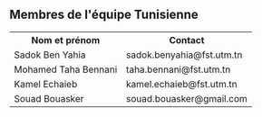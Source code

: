 <h2>Membres de l'équipe Tunisienne</h2>

<table>
  <tr>
    <th>Nom et prénom</th>
    <th>Contact</th>
  </tr>
  <tr>
    <td>Sadok Ben Yahia</td>
    <td>sadok.benyahia@fst.utm.tn</td>
  </tr>
  <tr>
    <td>Mohamed Taha Bennani</td>
    <td>taha.bennani@fst.utm.tn</td>
  </tr>
  <tr>
    <td>Kamel Echaieb</td>
    <td>kamel.echaieb@fst.utm.tn</td>
  </tr>
  <tr>
    <td>Souad Bouasker</td>
    <td>souad.bouasker@gmail.com</td>
  </tr>
</table>
